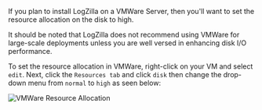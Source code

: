 <!-- @@@title:VMWare Performance@@@ -->


If you plan to install LogZilla on a VMWare Server, then you'll want to set the resource allocation on the disk to high.

It should be noted that LogZilla does not recommend using VMWare for large-scale deployments unless you are well versed in enhancing disk I/O performance.

To set the resource allocation in VMWare, right-click on your VM and select `edit`.
Next, click the `Resources tab` and click `disk` then change the drop-down menu from `normal` to `high` as seen below:

![VMWare Resource Allocation](@@path/images/vmware-disk-priority.png)


